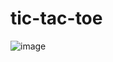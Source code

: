 # tic-tac-toe

![image](https://github.com/user-attachments/assets/8826ec66-5037-4a65-af0a-1376434967df)


